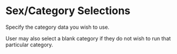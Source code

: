# Sex/Category Selections

Specify the category data you wish to use.

User may also select a blank category if they do not wish to run that
particular category.
